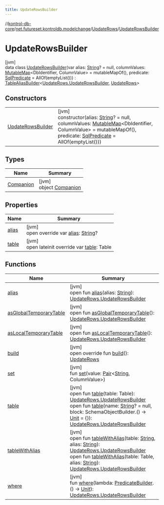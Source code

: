 ```yaml
---
title: UpdateRowsBuilder
---
```

//[kontrol-db-core](../../../../index.html)/[net.futureset.kontroldb.modelchange](../../index.html)/[UpdateRows](../index.html)/[UpdateRowsBuilder](index.html)



# UpdateRowsBuilder



[jvm]\
data class [UpdateRowsBuilder](index.html)(var alias: [String](https://kotlinlang.org/api/latest/jvm/stdlib/kotlin/-string/index.html)? = null, columnValues: [MutableMap](https://kotlinlang.org/api/latest/jvm/stdlib/kotlin.collections/-mutable-map/index.html)&lt;DbIdentifier, ColumnValue&gt; = mutableMapOf(), predicate: [SqlPredicate](../../-sql-predicate/index.html) = AllOf(emptyList())) : [TableAliasBuilder](../../-table-alias-builder/index.html)&lt;[UpdateRows.UpdateRowsBuilder](index.html), [UpdateRows](../index.html)&gt;



## Constructors


| | |
|---|---|
| [UpdateRowsBuilder](-update-rows-builder.html) | [jvm]<br>constructor(alias: [String](https://kotlinlang.org/api/latest/jvm/stdlib/kotlin/-string/index.html)? = null, columnValues: [MutableMap](https://kotlinlang.org/api/latest/jvm/stdlib/kotlin.collections/-mutable-map/index.html)&lt;DbIdentifier, ColumnValue&gt; = mutableMapOf(), predicate: [SqlPredicate](../../-sql-predicate/index.html) = AllOf(emptyList())) |


## Types


| Name | Summary |
|---|---|
| [Companion](-companion/index.html) | [jvm]<br>object [Companion](-companion/index.html) |


## Properties


| Name | Summary |
|---|---|
| [alias](alias.html) | [jvm]<br>open override var [alias](alias.html): [String](https://kotlinlang.org/api/latest/jvm/stdlib/kotlin/-string/index.html)? |
| [table](table.html) | [jvm]<br>open lateinit override var [table](table.html): Table |


## Functions


| Name | Summary |
|---|---|
| [alias](../../-table-alias-builder/alias.html) | [jvm]<br>open fun [alias](../../-table-alias-builder/alias.html)(alias: [String](https://kotlinlang.org/api/latest/jvm/stdlib/kotlin/-string/index.html)): [UpdateRows.UpdateRowsBuilder](index.html) |
| [asGlobalTemporaryTable](../../-table-builder/as-global-temporary-table.html) | [jvm]<br>open fun [asGlobalTemporaryTable](../../-table-builder/as-global-temporary-table.html)(): [UpdateRows.UpdateRowsBuilder](index.html) |
| [asLocalTemporaryTable](../../-table-builder/as-local-temporary-table.html) | [jvm]<br>open fun [asLocalTemporaryTable](../../-table-builder/as-local-temporary-table.html)(): [UpdateRows.UpdateRowsBuilder](index.html) |
| [build](build.html) | [jvm]<br>open override fun [build](build.html)(): [UpdateRows](../index.html) |
| [set](set.html) | [jvm]<br>fun [set](set.html)(value: [Pair](https://kotlinlang.org/api/latest/jvm/stdlib/kotlin/-pair/index.html)&lt;[String](https://kotlinlang.org/api/latest/jvm/stdlib/kotlin/-string/index.html), ColumnValue&gt;) |
| [table](../../-table-builder/table.html) | [jvm]<br>open fun [table](../../-table-builder/table.html)(table: Table): [UpdateRows.UpdateRowsBuilder](index.html)<br>open fun [table](../../-table-builder/table.html)(name: [String](https://kotlinlang.org/api/latest/jvm/stdlib/kotlin/-string/index.html)? = null, block: SchemaObjectBuilder.() -&gt; [Unit](https://kotlinlang.org/api/latest/jvm/stdlib/kotlin/-unit/index.html) = {}): [UpdateRows.UpdateRowsBuilder](index.html) |
| [tableWithAlias](../../-table-alias-builder/table-with-alias.html) | [jvm]<br>open fun [tableWithAlias](../../-table-alias-builder/table-with-alias.html)(table: [String](https://kotlinlang.org/api/latest/jvm/stdlib/kotlin/-string/index.html), alias: [String](https://kotlinlang.org/api/latest/jvm/stdlib/kotlin/-string/index.html)): [UpdateRows.UpdateRowsBuilder](index.html)<br>open fun [tableWithAlias](../../-table-alias-builder/table-with-alias.html)(table: Table, alias: [String](https://kotlinlang.org/api/latest/jvm/stdlib/kotlin/-string/index.html)): [UpdateRows.UpdateRowsBuilder](index.html) |
| [where](where.html) | [jvm]<br>fun [where](where.html)(lambda: [PredicateBuilder](../../-predicate-builder/index.html).() -&gt; [Unit](https://kotlinlang.org/api/latest/jvm/stdlib/kotlin/-unit/index.html)): [UpdateRows.UpdateRowsBuilder](index.html) |

